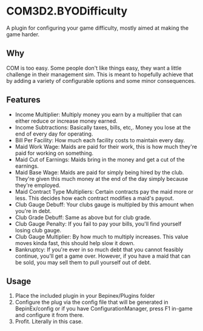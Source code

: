 # COM3D2.BYODifficulty
A plugin for configuring your game difficulty, mostly aimed at making the game harder.

## Why

COM is too easy. Some people don't like things easy, they want a little challenge in their management sim. This is meant to hopefully achieve that by adding a variety of configurable options and some minor consequences.

## Features

- Income Multiplier: Multiply money you earn by a multiplier that can either reduce or increase money earned.
- Income Subtractions: Basically taxes, bills, etc,. Money you lose at the end of every day for operating.
- Bill Per Facility: How much each facility costs to maintain every day.
- Maid Work Wage: Maids are paid for their work, this is how much they're paid for working on something.
- Maid Cut of Earnings: Maids bring in the money and get a cut of the earnings.
- Maid Base Wage: Maids are paid for simply being hired by the club. They're given this much money at the end of the day simply because they're employed.
- Maid Contract Type Multipliers: Certain contracts pay the maid more or less. This decides how each contract modifies a maid's payout.
- Club Gauge Debuff: Your clubs gauge is multipled by this amount when you're in debt.
- Club Grade Debuff: Same as above but for club grade.
- Club Gauge Penalty: If you fail to pay your bills, you'll find yourself losing club gauge.
- Club Gauge Multiplier: By how much to multiply increases. This value moves kinda fast, this should help slow it down.
- Bankruptcy: If you're ever in so much debt that you cannot feasibly continue, you'll get a game over. However, if you have a maid that can be sold, you may sell them to pull yourself out of debt.

## Usage

1. Place the included plugin in your Bepinex/Plugins folder
2. Configure the plug via the config file that will be generated in BepinEx/config or if you have ConfigurationManager, press F1 in-game and configure it from there.
3. Profit. Literally in this case.
